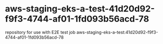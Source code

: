 # aws-staging-eks-a-test-41d20d92-f9f3-4744-af01-1fd093b56acd-78
repository for use with E2E test job aws-staging-eks-a-test:41d20d92-f9f3-4744-af01-1fd093b56acd-78
